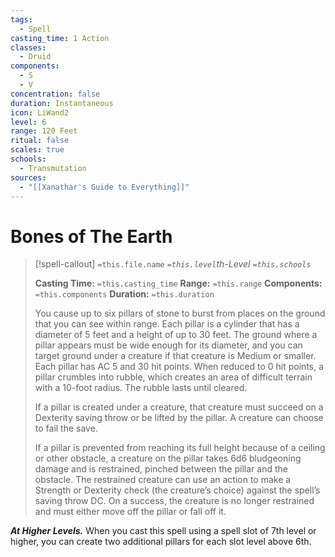 ```yaml
---
tags:
  - Spell
casting_time: 1 Action
classes:
  - Druid
components:
  - S
  - V
concentration: false
duration: Instantaneous
icon: LiWand2
level: 6
range: 120 Feet
ritual: false
scales: true
schools:
  - Transmutation
sources:
  - "[[Xanathar's Guide to Everything]]"
---
```


# Bones of The Earth

>[!spell-callout] `=this.file.name`
>*`=this.level`th-Level `=this.schools`*
>
>**Casting Time:** `=this.casting_time`
>**Range:** `=this.range`
>**Components:** `=this.components`
>**Duration:** `=this.duration`
>
>You cause up to six pillars of stone to burst from places on the ground that you can see within range. Each pillar is a cylinder that has a diameter of 5 feet and a height of up to 30 feet. The ground where a pillar appears must be wide enough for its diameter, and you can target ground under a creature if that creature is Medium or smaller. Each pillar has AC 5 and 30 hit points. When reduced to 0 hit points, a pillar crumbles into rubble, which creates an area of difficult terrain with a 10-foot radius. The rubble lasts until cleared.
>
>If a pillar is created under a creature, that creature must succeed on a Dexterity saving throw or be lifted by the pillar. A creature can choose to fail the save.
>
>If a pillar is prevented from reaching its full height because of a ceiling or other obstacle, a creature on the pillar takes 6d6 bludgeoning damage and is restrained, pinched between the pillar and the obstacle. The restrained creature can use an action to make a Strength or Dexterity check (the creature’s choice) against the spell’s saving throw DC. On a success, the creature is no longer restrained and must either move off the pillar or fall off it.
>
>
***At Higher Levels.*** When you cast this spell using a spell slot of 7th level or higher, you can create two additional pillars for each slot level above 6th.

